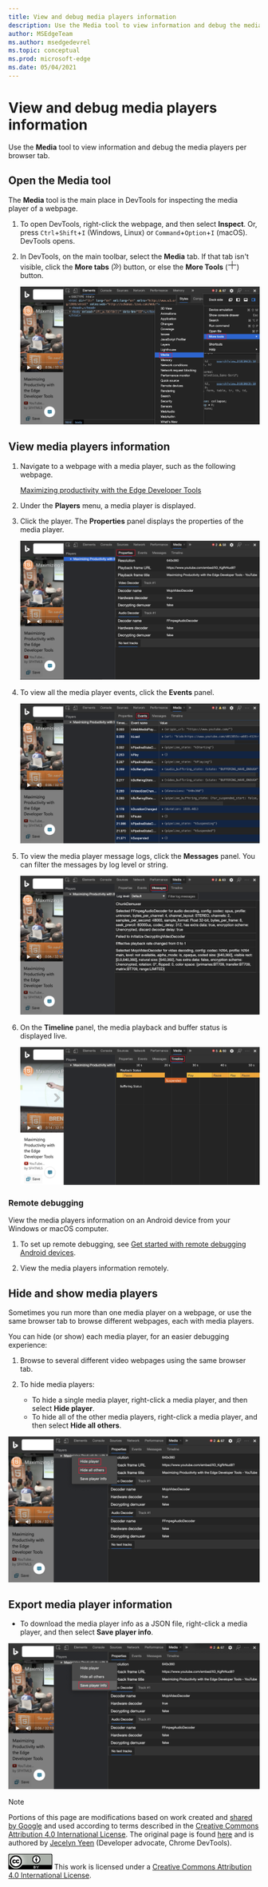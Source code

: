```yaml
---
title: View and debug media players information
description: Use the Media tool to view information and debug the media players per browser tab.
author: MSEdgeTeam
ms.author: msedgedevrel
ms.topic: conceptual
ms.prod: microsoft-edge
ms.date: 05/04/2021
---
```

<!-- Copyright Jecelyn Yeen

   Licensed under the Apache License, Version 2.0 (the "License");
   you may not use this file except in compliance with the License.
   You may obtain a copy of the License at

       https://www.apache.org/licenses/LICENSE-2.0

   Unless required by applicable law or agreed to in writing, software
   distributed under the License is distributed on an "AS IS" BASIS,
   WITHOUT WARRANTIES OR CONDITIONS OF ANY KIND, either express or implied.
   See the License for the specific language governing permissions and
   limitations under the License.  -->
# View and debug media players information

Use the **Media** tool to view information and debug the media players per browser tab.


<!-- ====================================================================== -->
## Open the Media tool

The **Media** tool is the main place in DevTools for inspecting the media player of a webpage.

1. To open DevTools, right-click the webpage, and then select **Inspect**.  Or, press `Ctrl`+`Shift`+`I` (Windows, Linux) or `Command`+`Option`+`I` (macOS).  DevTools opens.

1. In DevTools, on the main toolbar, select the **Media** tab.  If that tab isn't visible, click the **More tabs** (![More tabs icon.](../media/more-tabs-icon-light-theme.png)) button, or else the **More Tools** (![More Tools icon.](../media/more-tools-icon-light-theme.png)) button.

   ![Media panel.](../media/media-panel-empty.msft.png)


<!-- ====================================================================== -->
## View media players information

1. Navigate to a webpage with a media player, such as the following webpage.

    [Maximizing productivity with the Edge Developer Tools](https://www.bing.com/videos/search?view=detail&mid=DE0BA14EC0E0D18C06C8DE0BA14EC0E0D18C06C8)

1. Under the **Players** menu, a media player is displayed.

1. Click the player.  The **Properties** panel displays the properties of the media player.

   ![Media properties.](../media/media-panel-view.msft.png)

1. To view all the media player events, click the **Events** panel.

   ![Media events.](../media/media-panel-events.msft.png)

1. To view the media player message logs, click the **Messages** panel.  You can filter the messages by log level or string.

   ![Media messages.](../media/media-panel-messages.msft.png)

1. On the **Timeline** panel, the media playback and buffer status is displayed live.

   ![Media timeline.](../media/media-panel-timeline.msft.png)

### Remote debugging

View the media players information on an Android device from your Windows or macOS computer.

1. To set up remote debugging, see [Get started with remote debugging Android devices](../remote-debugging/index.md).

1. View the media players information remotely.

    <!-- TODO: recreate image using an Android device -->
    <!--
   ![Remote debugging.](../media/media-panel-remote-debug.msft.png)
    -->


<!-- ====================================================================== -->
## Hide and show media players

Sometimes you run more than one media player on a webpage, or use the same browser tab to browse different webpages, each with media players.

You can hide (or show) each media player, for an easier debugging experience:

1. Browse to several different video webpages using the same browser tab.

1. To hide media players:
    *  To hide a single media player, right-click a media player, and then select **Hide player**.
    *  To hide all of the other media players, right-click a media player, and then select **Hide all others**.

![Hide media players.](../media/media-panel-hide-show.msft.png)


<!-- ====================================================================== -->
## Export media player information

*  To download the media player info as a JSON file, right-click a media player, and then select **Save player info**.

![Export media information.](../media/media-panel-save.msft.png)


<!-- ====================================================================== -->
> [!NOTE]
> Portions of this page are modifications based on work created and [shared by Google](https://developers.google.com/terms/site-policies) and used according to terms described in the [Creative Commons Attribution 4.0 International License](https://creativecommons.org/licenses/by/4.0).
> The original page is found [here](https://developer.chrome.com/docs/devtools/media-panel/) and is authored by [Jecelyn Yeen](https://developers.google.com/web/resources/contributors#jecelyn-yeen) (Developer advocate, Chrome DevTools).

[![Creative Commons License.](../../media/cc-logo/88x31.png)](https://creativecommons.org/licenses/by/4.0)
This work is licensed under a [Creative Commons Attribution 4.0 International License](https://creativecommons.org/licenses/by/4.0).
